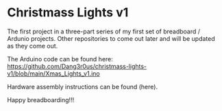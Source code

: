 # Christmass Lights v1
The first project in a three-part series of my first set of breadboard / Ardunio projects. Other repositories to come out later and will be updated as they come out.

The Arduino code can be found here: https://github.com/Dang3r0us/christmass-lights-v1/blob/main/Xmas_Lights_v1.ino

Hardware assembly instructions can be found (here). 

Happy breadboarding!!!
